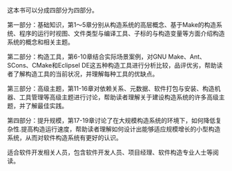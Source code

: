 这本书可以分成四部分为四部分。

第一部分：基础知识，第1～5章分别从构造系统的高层概念、基于Make的构造系统、程序的运行时视图、文件类型与编译工具、子标的与构造变量等方面介绍构造系统的概念和相关主题。

第二部分：构造工具，第6-10章结合实际场景案例，对GNU Make、Ant、SCons、CMake和EclipseI DE这五种构造工具进行分析比较，品评优劣，帮助读者了解构造工具的当前状况，并理解每种工具的优缺点。

第三部分：高级主题，第11-16章对依赖关系、元数据、软件打包与安装、构造机器、工具管理等高级主题进行讨论，帮助读者理解关于建设构造系统的许多高级主题，并了解最佳实践。

第四部分：提升规模，第17-19章讨论了在大规模构造系统的环境下，如何降低复杂性.提高构造运行速度，帮助读者理解如何设计出能够适应规模增长的小型构造系统，从而对软件构造系统有更好的认识。

适合软件开发相关人员，包含软件开发人员、项目经理、软件构造专业人士等阅读。